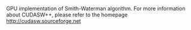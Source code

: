 GPU implementation of Smith-Waterman algorithm.
For more information about CUDASW++, please refer to the homepage http://cudasw.sourceforge.net

